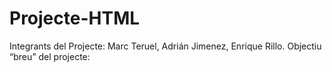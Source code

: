 # Projecte-HTML
Integrants del Projecte: Marc Teruel, Adrián Jimenez, Enrique Rillo.
Objectiu “breu” del projecte: 
